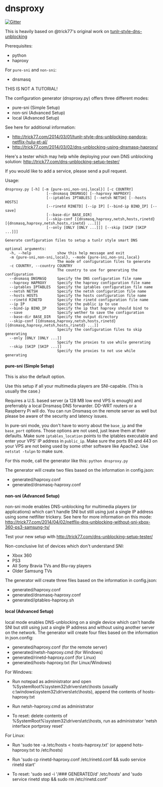 dnsproxy
========

[![Gitter](https://badges.gitter.im/Join%20Chat.svg)](https://gitter.im/jamiees2/dnsproxy?utm_source=badge&utm_medium=badge&utm_campaign=pr-badge&utm_content=badge)

This is heavily based on @trick77's original work on [tunlr-style-dns-unblocking](https://github.com/trick77/tunlr-style-dns-unblocking/)

Prerequisites:
- python
- haproxy

For `pure-sni` and `non-sni`:
- dnsmasq


THIS IS NOT A TUTORIAL!

The configuration generator (dnsproxy.py) offers three different modes:
- pure-sni (Simple Setup)
- non-sni (Advanced Setup)
- local (Advanced Setup)

See here for additional information: 

- http://trick77.com/2014/03/01/tunlr-style-dns-unblocking-pandora-netflix-hulu-et-al/
- http://trick77.com/2014/03/02/dns-unblocking-using-dnsmasq-haproxy/

Here's a tester which may help while deploying your own DNS unblocking solution:
http://trick77.com/dns-unblocking-setup-tester/

If you would like to add a service, please send a pull request.

Usage: 
```
dnsproxy.py [-h] [-m {pure-sni,non-sni,local}] [-c COUNTRY]
                   [--dnsmasq DNSMASQ] [--haproxy HAPROXY]
                   [--iptables IPTABLES] [--netsh NETSH] [--hosts HOSTS]
                   [--rinetd RINETD] [--ip IP] [--bind-ip BIND_IP] [--save]
                   [--base-dir BASE_DIR]
                   [--skip-conf [{dnsmasq,haproxy,netsh,hosts,rinetd} [{dnsmasq,haproxy,netsh,hosts,rinetd} ...]]]
                   [--only [ONLY [ONLY ...]]] [--skip [SKIP [SKIP ...]]]

Generate configuration files to setup a tunlr style smart DNS

optional arguments:
  -h, --help            show this help message and exit
  -m {pure-sni,non-sni,local}, --mode {pure-sni,non-sni,local}
                        The mode of configuration files to generate
  -c COUNTRY, --country COUNTRY
                        The country to use for generating the configuration
  --dnsmasq DNSMASQ     Specify the DNS configuration file name
  --haproxy HAPROXY     Specify the haproxy configuration file name
  --iptables IPTABLES   Specify the iptables configuration file name
  --netsh NETSH         Specify the netsh configuration file name
  --hosts HOSTS         Specify the hosts configuration file name
  --rinetd RINETD       Specify the rinetd configuration file name
  --ip IP               Specify the public ip to use
  --bind-ip BIND_IP     Specify the ip that haproxy should bind to
  --save                Specify wether to save the configuration
  --base-dir BASE_DIR   Specify the output directory
  --skip-conf [{dnsmasq,haproxy,netsh,hosts,rinetd} [{dnsmasq,haproxy,netsh,hosts,rinetd} ...]]
                        Specify the configuration files to skip generating
  --only [ONLY [ONLY ...]]
                        Specify the proxies to use while generating
  --skip [SKIP [SKIP ...]]
                        Specify the proxies to not use while generating
 ```
#### pure-sni (Simple Setup)

This is also the default option.

Use this setup if all your multimedia players are SNI-capable. (This is usually the case.)

Requires a U.S. based server (a 128 MB low end VPS is enough) and preferrably a local Dnsmasq DNS forwarder. DD-WRT routers or a Raspberry Pi will do. You can run Dnsmasq on the remote server as well but please be aware of the security and latency issues.

In pure-sni mode, you don't have to worry about the `base_ip` and the `base_port` options. Those options are not used, just leave them at their defaults. Make sure `iptables_location` points to the iptables executable and enter your VPS' IP address in `public_ip`. Make sure the ports 80 and 443 on your VPS are not being used by some other software like Apache2. Use ```netstat -tulpn``` to make sure.

For this mode, call the generator like this:
```python dnsproxy.py```

The generator will create two files based on the information in config.json:
- generated/haproxy.conf
- generated/dnsmasq-haproxy.conf
 
#### non-sni (Advanced Setup)

non-sni mode enables DNS-unblocking for multimedia players (or applications) which can't handle SNI but still using just a single IP address using some netfilter trickery. See here for more information on this mode:
http://trick77.com/2014/04/02/netflix-dns-unblocking-without-sni-xbox-360-ps3-samsung-tv/

Test your new setup with http://trick77.com/dns-unblocking-setup-tester/

Non-conclusive list of devices which don't understand SNI:
- Xbox 360 
- PS3
- All Sony Bravia TVs and Blu-ray players 
- Older Samsung TVs

The generator will create three files based on the information in config.json:
- generated/haproxy.conf
- generated/dnsmasq-haproxy.conf
- generated/iptables-haproxy.sh

#### local (Advanced Setup)

local mode enables DNS-unblocking on a single device which can't handle SNI but still using just a single IP address and without using another server on the network.
The generator will create four files based on the information in json.config:
- generated/haproxy.conf (for the remote server)
- generated/netsh-haproxy.cmd (for Windows)
- generated/rinetd-haproxy.conf (for Linux)
- generated/hosts-haproxy.txt (for Linux/Windows)

For Windows:
- Run notepad as administrator and open %SystemRoot%\system32\drivers\etc\hosts (usually c:\windows\system32\drivers\etc\hosts), append the contents of hosts-haproxy.txt
- Run netsh-haproxy.cmd as administrator

- To reset: delete contents of %SystemRoot%\system32\drivers\etc\hosts, run as administrator 'netsh interface portproxy reset'

For Linux:
- Run 'sudo tee -a /etc/hosts < hosts-haproxy.txt' (or append hots-haproxy.txt to /etc/hosts)
- Run 'sudo cp rinetd-haproxy.conf /etc/rinetd.conf && sudo service rinetd start'

- To reset: 'sudo sed -i '/### GENERATED/d' /etc/hosts' and 'sudo service rinetd stop && sudo rm /etc/rinetd.conf'

